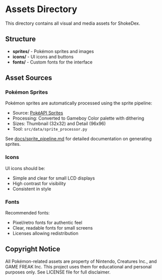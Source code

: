 # Assets Directory

This directory contains all visual and media assets for ShokeDex.

## Structure

- **sprites/** - Pokémon sprites and images
- **icons/** - UI icons and buttons
- **fonts/** - Custom fonts for the interface

## Asset Sources

### Pokémon Sprites
Pokémon sprites are automatically processed using the sprite pipeline:
- Source: [PokéAPI Sprites](https://pokeapi.co/docs/v2#pokemon-sprites)
- Processing: Converted to Gameboy Color palette with dithering
- Sizes: Thumbnail (32x32) and Detail (96x96)
- Tool: `src/data/sprite_processor.py`

See [docs/sprite_pipeline.md](../docs/sprite_pipeline.md) for detailed documentation on generating sprites.

### Icons
UI icons should be:
- Simple and clear for small LCD displays
- High contrast for visibility
- Consistent in style

### Fonts
Recommended fonts:
- Pixel/retro fonts for authentic feel
- Clear, readable fonts for small screens
- Licenses allowing redistribution

## Copyright Notice

All Pokémon-related assets are property of Nintendo, Creatures Inc., and GAME FREAK Inc.
This project uses them for educational and personal purposes only.
See LICENSE file for full disclaimer.
